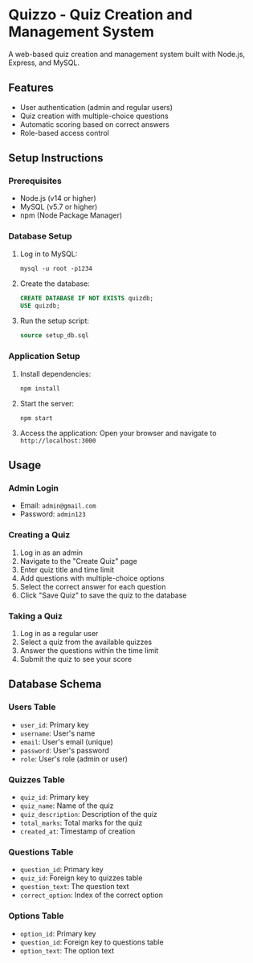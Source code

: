 # Quizzo - Quiz Creation and Management System

A web-based quiz creation and management system built with Node.js, Express, and MySQL.

## Features

- User authentication (admin and regular users)
- Quiz creation with multiple-choice questions
- Automatic scoring based on correct answers
- Role-based access control

## Setup Instructions

### Prerequisites

- Node.js (v14 or higher)
- MySQL (v5.7 or higher)
- npm (Node Package Manager)

### Database Setup

1. Log in to MySQL:
   ```
   mysql -u root -p1234
   ```

2. Create the database:
   ```sql
   CREATE DATABASE IF NOT EXISTS quizdb;
   USE quizdb;
   ```

3. Run the setup script:
   ```sql
   source setup_db.sql
   ```

### Application Setup

1. Install dependencies:
   ```
   npm install
   ```

2. Start the server:
   ```
   npm start
   ```

3. Access the application:
   Open your browser and navigate to `http://localhost:3000`

## Usage

### Admin Login

- Email: `admin@gmail.com`
- Password: `admin123`

### Creating a Quiz

1. Log in as an admin
2. Navigate to the "Create Quiz" page
3. Enter quiz title and time limit
4. Add questions with multiple-choice options
5. Select the correct answer for each question
6. Click "Save Quiz" to save the quiz to the database

### Taking a Quiz

1. Log in as a regular user
2. Select a quiz from the available quizzes
3. Answer the questions within the time limit
4. Submit the quiz to see your score

## Database Schema

### Users Table
- `user_id`: Primary key
- `username`: User's name
- `email`: User's email (unique)
- `password`: User's password
- `role`: User's role (admin or user)

### Quizzes Table
- `quiz_id`: Primary key
- `quiz_name`: Name of the quiz
- `quiz_description`: Description of the quiz
- `total_marks`: Total marks for the quiz
- `created_at`: Timestamp of creation

### Questions Table
- `question_id`: Primary key
- `quiz_id`: Foreign key to quizzes table
- `question_text`: The question text
- `correct_option`: Index of the correct option

### Options Table
- `option_id`: Primary key
- `question_id`: Foreign key to questions table
- `option_text`: The option text 